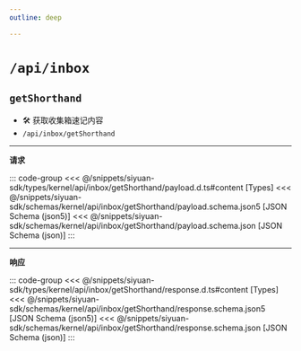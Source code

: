 ```yaml
---
outline: deep

---
```


# `/api/inbox`

## `getShorthand`

- 🛠 获取收集箱速记内容
- `/api/inbox/getShorthand`

---
**请求**

::: code-group
<<< @/snippets/siyuan-sdk/types/kernel/api/inbox/getShorthand/payload.d.ts#content [Types]
<<< @/snippets/siyuan-sdk/schemas/kernel/api/inbox/getShorthand/payload.schema.json5 [JSON Schema (json5)]
<<< @/snippets/siyuan-sdk/schemas/kernel/api/inbox/getShorthand/payload.schema.json [JSON Schema (json)]
:::

---
**响应**

::: code-group
<<< @/snippets/siyuan-sdk/types/kernel/api/inbox/getShorthand/response.d.ts#content [Types]
<<< @/snippets/siyuan-sdk/schemas/kernel/api/inbox/getShorthand/response.schema.json5 [JSON Schema (json5)]
<<< @/snippets/siyuan-sdk/schemas/kernel/api/inbox/getShorthand/response.schema.json [JSON Schema (json)]
:::
